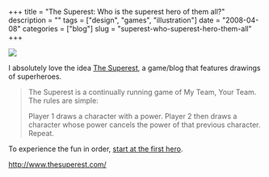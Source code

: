 +++
title = "The Superest: Who is the superest hero of them all?"
description = ""
tags = ["design", "games", "illustration"]
date = "2008-04-08"
categories = ["blog"]
slug = "superest-who-superest-hero-them-all"
+++



  <div class="notebook-screenshot"><a href="http://www.thesuperest.com/"><img id='bluga-thumbnail-1182' class='bluga-thumbnail large' src='http://media.konigi.com/bluga/
wt47fb799286415_0.jpg'/></a></div><p>I absolutely love the idea <a href="http://www.thesuperest.com/">The Superest</a>, a game/blog that features drawings of superheroes. </p>
<blockquote><p>The Superest is a continually running game of My Team, Your Team. The rules are simple:</p>
<p>Player 1 draws a character with a power. Player 2 then draws a character whose power cancels the power of that previous character. Repeat.</p></blockquote>
<p>To experience the fun in order, <a href="http://thesuperest.com/archives/2007/10/16/k01_unopposinator/">start at the first hero</a>.</p>
    
  <a href="http://www.thesuperest.com/">http://www.thesuperest.com/</a>
